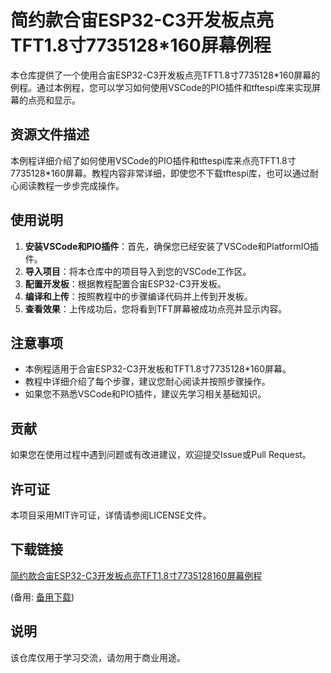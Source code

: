 # 简约款合宙ESP32-C3开发板点亮TFT1.8寸7735128*160屏幕例程

本仓库提供了一个使用合宙ESP32-C3开发板点亮TFT1.8寸7735128*160屏幕的例程。通过本例程，您可以学习如何使用VSCode的PIO插件和tftespi库来实现屏幕的点亮和显示。

## 资源文件描述

本例程详细介绍了如何使用VSCode的PIO插件和tftespi库来点亮TFT1.8寸7735128*160屏幕。教程内容非常详细，即使您不下载tftespi库，也可以通过耐心阅读教程一步步完成操作。

## 使用说明

1. **安装VSCode和PIO插件**：首先，确保您已经安装了VSCode和PlatformIO插件。
2. **导入项目**：将本仓库中的项目导入到您的VSCode工作区。
3. **配置开发板**：根据教程配置合宙ESP32-C3开发板。
4. **编译和上传**：按照教程中的步骤编译代码并上传到开发板。
5. **查看效果**：上传成功后，您将看到TFT屏幕被成功点亮并显示内容。

## 注意事项

- 本例程适用于合宙ESP32-C3开发板和TFT1.8寸7735128*160屏幕。
- 教程中详细介绍了每个步骤，建议您耐心阅读并按照步骤操作。
- 如果您不熟悉VSCode和PIO插件，建议先学习相关基础知识。

## 贡献

如果您在使用过程中遇到问题或有改进建议，欢迎提交Issue或Pull Request。

## 许可证

本项目采用MIT许可证，详情请参阅LICENSE文件。

## 下载链接
[简约款合宙ESP32-C3开发板点亮TFT1.8寸7735128160屏幕例程](https://pan.quark.cn/s/36343b772099) 

(备用: [备用下载](https://pan.baidu.com/s/1K3N079bTnIA9VjGJnSU4HQ?pwd=1234))

## 说明

该仓库仅用于学习交流，请勿用于商业用途。
